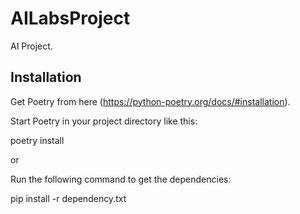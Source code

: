 # AILabsProject
AI Project.

## Installation

Get Poetry from here (https://python-poetry.org/docs/#installation).

Start Poetry in your project directory like this:

   poetry install

or

Run the following command to get the dependencies:

pip install -r dependency.txt
